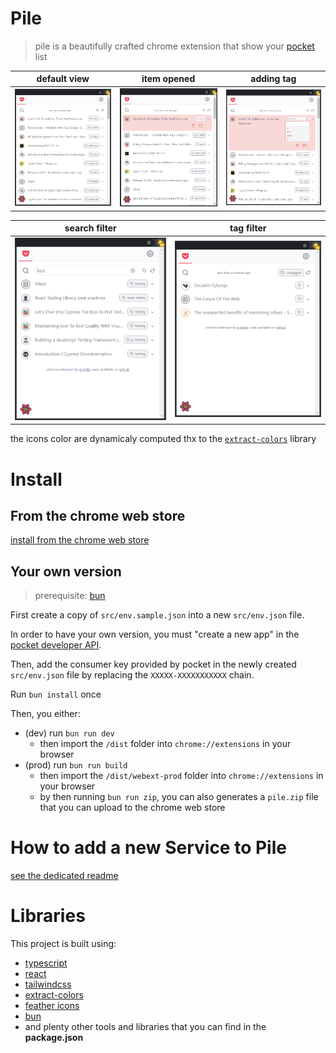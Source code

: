 # Pile

> pile is a beautifully crafted chrome extension that show your [pocket](https://getpocket.com) list

| default view             | item opened                      | adding tag                     |
| ------------------------ | -------------------------------- | ------------------------------ |
| ![example](img/pile.png) | ![example2](img/pile-opened.png) | ![example3](img/pile-tags.png) |

| search filter                           | tag filter                           |
| --------------------------------------- | ------------------------------------ |
| ![example4](img/pile-search-filter.png) | ![example5](img/pile-tag-filter.png) |

the icons color are dynamicaly computed thx to the [`extract-colors`][1] library

# Install

## From the chrome web store

[install from the chrome web store](https://chrome.google.com/webstore/detail/injagampgkalbbmhpemnfknoeghfenif)

## Your own version

> prerequisite: [bun](https://bun.sh/)

First create a copy of `src/env.sample.json` into a new `src/env.json` file.

In order to have your own version, you must "create a new app" in the [pocket developer API](https://getpocket.com/developer/apps/).

Then, add the consumer key provided by pocket in the newly created `src/env.json` file by replacing the `XXXXX-XXXXXXXXXXX` chain.

Run `bun install` once

Then, you either:

- (dev) run `bun run dev`
  - then import the `/dist` folder into `chrome://extensions` in your browser
- (prod) run `bun run build`
  - then import the `/dist/webext-prod` folder into `chrome://extensions` in your browser
  - by then running `bun run zip`, you can also generates a `pile.zip` file that you can upload to the chrome web store

# How to add a new Service to Pile

[see the dedicated readme](./src/services/README.md)

# Libraries

This project is built using:

- [typescript](https://www.typescriptlang.org/)
- [react](https://reactjs.org/)
- [tailwindcss](https://tailwindcss.com/)
- [extract-colors](https://github.com/Namide/extract-colors)
- [feather icons](https://feathericons.com/)
- [bun](https://bun.sh/)
- and plenty other tools and libraries that you can find in the **package.json**

[1]: https://github.com/Namide/extract-colors
